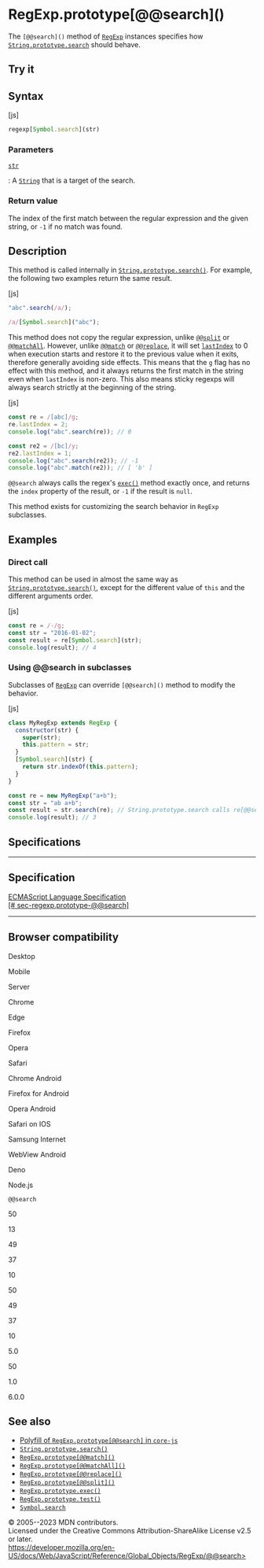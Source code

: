 RegExp.prototype\[@\@search\]()
===============================

 
The `[@@search]()` method of [`RegExp`](../regexp) instances specifies
how [`String.prototype.search`](../string/search) should behave.


 
Try it 
------

 



 
Syntax
------

 
 
 
[js]


```js
regexp[Symbol.search](str)
```




 
### Parameters

 

[`str`](#str)

:   A [`String`](../string) that is a target of the search.



 
### Return value 

 
The index of the first match between the regular expression and the
given string, or `-1` if no match was found.



 
Description
-----------

 
This method is called internally in
[`String.prototype.search()`](../string/search). For example, the
following two examples return the same result.

 
 
[js]


```js
"abc".search(/a/);

/a/[Symbol.search]("abc");
```


This method does not copy the regular expression, unlike
[`@@split`](@@split) or [`@@matchAll`](@@matchall). However, unlike
[`@@match`](@@match) or [`@@replace`](@@replace), it will set
[`lastIndex`](lastindex) to 0 when execution starts and restore it to
the previous value when it exits, therefore generally avoiding side
effects. This means that the `g` flag has no effect with this method,
and it always returns the first match in the string even when
`lastIndex` is non-zero. This also means sticky regexps will always
search strictly at the beginning of the string.

 
 
[js]


```js
const re = /[abc]/g;
re.lastIndex = 2;
console.log("abc".search(re)); // 0

const re2 = /[bc]/y;
re2.lastIndex = 1;
console.log("abc".search(re2)); // -1
console.log("abc".match(re2)); // [ 'b' ]
```


`@@search` always calls the regex\'s [`exec()`](exec) method exactly
once, and returns the `index` property of the result, or `-1` if the
result is `null`.

This method exists for customizing the search behavior in `RegExp`
subclasses.



 
Examples
--------


 
### Direct call 

 
This method can be used in almost the same way as
[`String.prototype.search()`](../string/search), except for the
different value of `this` and the different arguments order.

 
 
[js]


```js
const re = /-/g;
const str = "2016-01-02";
const result = re[Symbol.search](str);
console.log(result); // 4
```




 
### Using @\@search in subclasses 

 
Subclasses of [`RegExp`](../regexp) can override `[@@search]()` method
to modify the behavior.

 
 
[js]


```js
class MyRegExp extends RegExp {
  constructor(str) {
    super(str);
    this.pattern = str;
  }
  [Symbol.search](str) {
    return str.indexOf(this.pattern);
  }
}

const re = new MyRegExp("a+b");
const str = "ab a+b";
const result = str.search(re); // String.prototype.search calls re[@@search].
console.log(result); // 3
```




Specifications
--------------

 
  --------------------------------------------------------------------------------------------------------------------------------
  Specification
  --------------------------------------------------------------------------------------------------------------------------------
  [ECMAScript Language Specification\
  [\#
  sec-regexp.prototype-@\@search]](https://tc39.es/ecma262/multipage/text-processing.html#sec-regexp.prototype-@@search)

  --------------------------------------------------------------------------------------------------------------------------------


Browser compatibility 
---------------------

 


Desktop

Mobile

Server

Chrome

Edge

Firefox

Opera

Safari

Chrome Android

Firefox for Android

Opera Android

Safari on IOS

Samsung Internet

WebView Android

Deno

Node.js

`@@search`

50

13

49

37

10

50

49

37

10

5.0

50

1.0

6.0.0

 
See also 
--------

 
-   [Polyfill of `RegExp.prototype[@@search]` in
    `core-js`](https://github.com/zloirock/core-js#ecmascript-string-and-regexp)
-   [`String.prototype.search()`](../string/search)
-   [`RegExp.prototype[@@match]()`](@@match)
-   [`RegExp.prototype[@@matchAll]()`](@@matchall)
-   [`RegExp.prototype[@@replace]()`](@@replace)
-   [`RegExp.prototype[@@split]()`](@@split)
-   [`RegExp.prototype.exec()`](exec)
-   [`RegExp.prototype.test()`](test)
-   [`Symbol.search`](../symbol/search)



 
© 2005--2023 MDN contributors.\
Licensed under the Creative Commons Attribution-ShareAlike License v2.5
or later.\
https://developer.mozilla.org/en-US/docs/Web/JavaScript/Reference/Global_Objects/RegExp/@@search>

